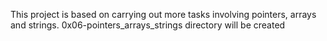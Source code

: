 This project is based on carrying out more tasks involving pointers, arrays and strings. 0x06-pointers_arrays_strings directory will be created
